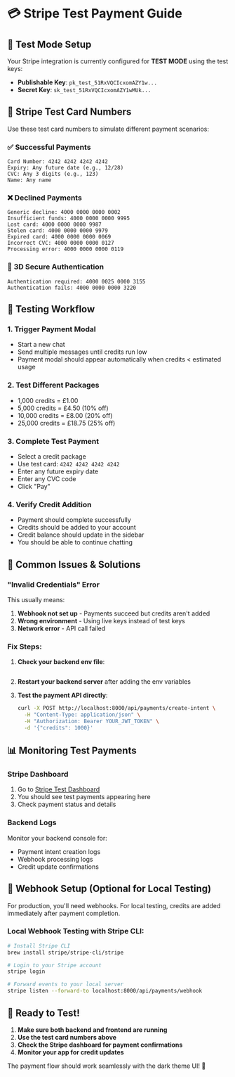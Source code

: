 # 💳 Stripe Test Payment Guide

## 🔧 Test Mode Setup

Your Stripe integration is currently configured for **TEST MODE** using the test keys:
- **Publishable Key**: `pk_test_51RxVQCIcxomAZY1w...` 
- **Secret Key**: `sk_test_51RxVQCIcxomAZY1wMUk...`

## 💯 Stripe Test Card Numbers

Use these test card numbers to simulate different payment scenarios:

### ✅ **Successful Payments**
```
Card Number: 4242 4242 4242 4242
Expiry: Any future date (e.g., 12/28)
CVC: Any 3 digits (e.g., 123)
Name: Any name
```

### ❌ **Declined Payments**
```
Generic decline: 4000 0000 0000 0002
Insufficient funds: 4000 0000 0000 9995
Lost card: 4000 0000 0000 9987
Stolen card: 4000 0000 0000 9979
Expired card: 4000 0000 0000 0069
Incorrect CVC: 4000 0000 0000 0127
Processing error: 4000 0000 0000 0119
```

### 🔐 **3D Secure Authentication**
```
Authentication required: 4000 0025 0000 3155
Authentication fails: 4000 0000 0000 3220
```

## 🧪 Testing Workflow

### 1. **Trigger Payment Modal**
- Start a new chat
- Send multiple messages until credits run low
- Payment modal should appear automatically when credits < estimated usage

### 2. **Test Different Packages**
- 1,000 credits = £1.00
- 5,000 credits = £4.50 (10% off)
- 10,000 credits = £8.00 (20% off)
- 25,000 credits = £18.75 (25% off)

### 3. **Complete Test Payment**
- Select a credit package
- Use test card: `4242 4242 4242 4242`
- Enter any future expiry date
- Enter any CVC code
- Click "Pay"

### 4. **Verify Credit Addition**
- Payment should complete successfully
- Credits should be added to your account
- Credit balance should update in the sidebar
- You should be able to continue chatting

## 🐛 Common Issues & Solutions

### "Invalid Credentials" Error
This usually means:
1. **Webhook not set up** - Payments succeed but credits aren't added
2. **Wrong environment** - Using live keys instead of test keys
3. **Network error** - API call failed

### Fix Steps:
1. **Check your backend env file**:
   ```env

   ```

2. **Restart your backend server** after adding the env variables

3. **Test the payment API directly**:
   ```bash
   curl -X POST http://localhost:8000/api/payments/create-intent \
     -H "Content-Type: application/json" \
     -H "Authorization: Bearer YOUR_JWT_TOKEN" \
     -d '{"credits": 1000}'
   ```

## 📊 Monitoring Test Payments

### Stripe Dashboard
1. Go to [Stripe Test Dashboard](https://dashboard.stripe.com/test/payments)
2. You should see test payments appearing here
3. Check payment status and details

### Backend Logs
Monitor your backend console for:
- Payment intent creation logs
- Webhook processing logs
- Credit update confirmations

## 🔄 Webhook Setup (Optional for Local Testing)

For production, you'll need webhooks. For local testing, credits are added immediately after payment completion.

### Local Webhook Testing with Stripe CLI:
```bash
# Install Stripe CLI
brew install stripe/stripe-cli/stripe

# Login to your Stripe account
stripe login

# Forward events to your local server
stripe listen --forward-to localhost:8000/api/payments/webhook
```

## 🚀 Ready to Test!

1. **Make sure both backend and frontend are running**
2. **Use the test card numbers above**
3. **Check the Stripe dashboard for payment confirmations**
4. **Monitor your app for credit updates**

The payment flow should work seamlessly with the dark theme UI! 🎉
